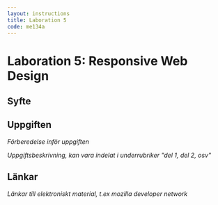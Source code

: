 ```yaml
---
layout: instructions
title: Laboration 5
code: me134a
---
```


# Laboration 5: Responsive Web Design

## Syfte


## Uppgiften

_Förberedelse inför uppgiften_

_Uppgiftsbeskrivning, kan vara indelat i underrubriker "del 1, del 2, osv"_

## Länkar

_Länkar till elektroniskt material, t.ex mozilla developer network_
